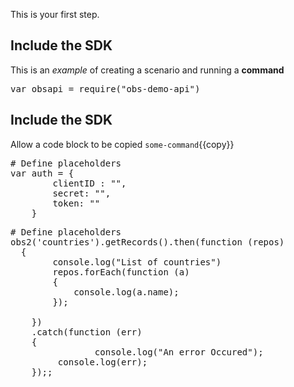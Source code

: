 This is your first step.

## Include the SDK

This is an _example_ of creating a scenario and running a **command**
<pre class="file" data-filename="index.js" data-target="append">
var obsapi = require("obs-demo-api")
</pre>
 
## Include the SDK
Allow a code block to be copied `some-command`{{copy}}
<pre class="file" data-filename="index.js" data-target="append">
# Define placeholders
var auth = {
		clientID : "",
		secret: "",
		token: ""	
	}
</pre>

<pre class="file" data-filename="index.js" data-target="replace">
# Define placeholders
obs2('countries').getRecords().then(function (repos) 
  {
		console.log("List of countries")	
		repos.forEach(function (a)
		{
			console.log(a.name);
		});
		 
    })
    .catch(function (err) 
    {
		        console.log("An error Occured");
         console.log(err);
    });;
</pre>
 
